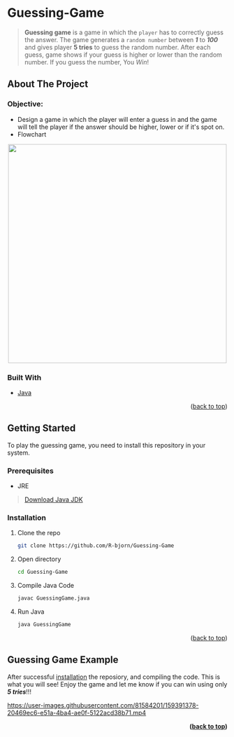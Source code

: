 <div id="top"></div>

# Guessing-Game
> **Guessing game** is a game in which the `player` has to correctly guess the answer. The game generates a `random number` between **_1_** to **_100_** and gives player **5 tries** to guess the random number. After each guess, game shows if your guess is higher or lower than the random number. If you guess the number, You *Win*!

<!-- ABOUT THE PROJECT -->
## About The Project

### Objective:
* Design a game in which the player will enter a guess in and the game will tell the player if the answer should be higher, lower or if it's spot on.
* Flowchart

<p align="center"><img src="https://user-images.githubusercontent.com/81584201/159391732-84e7e80d-a026-42aa-9a57-67a26c8d1fbe.png" width="500" height="500"></p>

### Built With

* [Java](https://en.wikipedia.org/wiki/Java_(programming_language))

<p align="right">(<a href="#top">back to top</a>)</p>

<!-- GETTING STARTED -->
## Getting Started

To play the guessing game, you need to install this repository in your system.

### Prerequisites

* JRE
> [Download Java JDK](https://www.oracle.com/java/technologies/downloads/)

<div id="installation"></div>

### Installation

1. Clone the repo
   ```sh
   git clone https://github.com/R-bjorn/Guessing-Game
   ```
2. Open directory
   ```sh
   cd Guessing-Game
   ```
3. Compile Java Code
   ```sh
   javac GuessingGame.java
   ```
4. Run Java 
   ```sh
   java GuessingGame
   ```

<p align="right">(<a href="#top">back to top</a>)</p>

<!-- Result Video -->
## Guessing Game Example

After successful <a href="#installation">installation</a> the reposiory, and compiling the code. This is what you will see! Enjoy the game and let me know if you can win using only _**5 tries**_!!!

https://user-images.githubusercontent.com/81584201/159391378-20469ec6-e51a-4ba4-ae0f-5122acd38b71.mp4


**<p align="right">(<a href="#top">back to top</a>)</p>**
